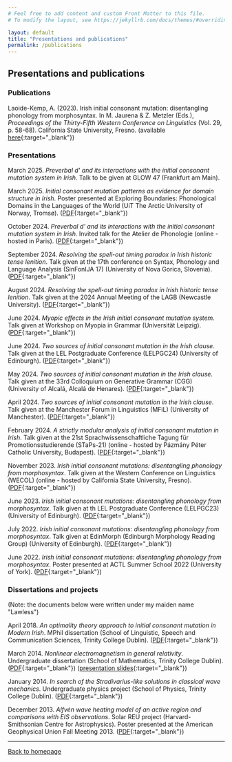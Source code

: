```yaml
---
# Feel free to add content and custom Front Matter to this file.
# To modify the layout, see https://jekyllrb.com/docs/themes/#overriding-theme-defaults

layout: default
title: "Presentations and publications"
permalink: /publications
---
```


## Presentations and publications

### Publications

Laoide-Kemp, A. (2023). Irish initial consonant mutation: disentangling phonology from
morphosyntax. In M. Jaurena & Z. Metzler (Eds.), _Proceedings of the Thirty-Fifth Western
Conference on Linguistics_ (Vol. 29, p. 58-68). California State University, Fresno. (available [here](https://wecol.weebly.com/uploads/1/2/6/6/126620555/volume_29_-_wecol_2023.pdf){:target="_blank"})


### Presentations

March 2025\. _Preverbal d' and its interactions with the initial consonant mutation system in Irish_. Talk to be given at GLOW 47 (Frankfurt am Main).

March 2025\. _Initial consonant mutation patterns as evidence for domain structure in Irish_. Poster presented at Exploring
Boundaries: Phonological Domains in the Languages of the World (UiT The Arctic University of Norway, Tromsø). ([PDF](./assets/Laoide-Kemp_Phonological_domains_2025_poster.pdf){:target="_blank"})

October 2024\. _Preverbal d' and its interactions with the initial consonant mutation system in Irish_. Invited talk for the Atelier de Phonologie (online - hosted in Paris). ([PDF](./assets/Laoide-Kemp_atelier_de_phonologie_2024_slides.pdf){:target="_blank"})

September 2024\. _Resolving the spell-out timing paradox in Irish historic tense lenition_. Talk given at the 17th conference on Syntax, Phonology and Language Analysis (SinFonIJA 17) (University of Nova Gorica, Slovenia). ([PDF](./assets/Laoide-Kemp_SinFonIJA_2024_slides.pdf){:target="_blank"})

August 2024\. _Resolving the spell-out timing paradox in Irish historic tense lenition_. Talk given at the 2024 Annual Meeting of the LAGB (Newcastle University). ([PDF](./assets/Laoide-Kemp_LAGB_2024_slides.pdf){:target="_blank"})

June 2024\. _Myopic effects in the Irish initial consonant mutation system_. Talk given at Workshop on Myopia in Grammar (Universität Leipzig). ([PDF](./assets/Laoide-Kemp_Myopia_2024_slides.pdf){:target="_blank"})

June 2024\. _Two sources of initial consonant mutation in the Irish clause_. Talk given at the LEL Postgraduate Conference (LELPGC24) (University of Edinburgh). ([PDF](./assets/Laoide-Kemp_LELPGC24_slides.pdf){:target="_blank"})

May 2024\. _Two sources of initial consonant mutation in the Irish clause_. Talk given at the 33rd Colloquium on Generative Grammar (CGG) (University of Alcalá, Alcalá de Henares). ([PDF](./assets/Laoide-Kemp_CGG_2024_slides.pdf){:target="_blank"})

April 2024\. _Two sources of initial consonant mutation in the Irish clause_. Talk given at the Manchester Forum in Linguistics (MFiL) (University of Manchester). ([PDF](./assets/Laoide-Kemp_MFiL_2024_slides.pdf){:target="_blank"})

February 2024\. _A strictly modular analysis of initial consonant mutation in Irish_. Talk given at the 21st Sprachwissenschaftliche Tagung für Promotionsstudierende (STaPs-21) (online - hosted by Pázmány Péter Catholic University, Budapest). ([PDF](./assets/Laoide-Kemp_STaPs_2024_slides.pdf){:target="_blank"})

November 2023\. _Irish initial consonant mutations: disentangling phonology from morphosyntax_. Talk given at the Western Conference on Linguistics (WECOL) (online - hosted by California State University,  Fresno). ([PDF](./assets/Laoide-Kemp_WECOL_2023_slides.pdf){:target="_blank"})

June 2023\. _Irish initial consonant mutations: disentangling phonology from morphosyntax_. Talk given at th LEL Postgraduate Conference (LELPGC23) (University of Edinburgh). ([PDF](./assets/Laoide-Kemp_LELPGC23_slides.pdf){:target="_blank"})

July 2022\. _Irish initial consonant mutations: disentangling phonology from morphosyntax_. Talk given at EdinMorph (Edinburgh Morphology Reading Group) (University of Edinburgh). ([PDF](./assets/Laoide-Kemp_EdinMorph_2022_slides.pdf){:target="_blank"})

June 2022\. _Irish initial consonant mutations: disentangling phonology from morphosyntax_. Poster presented at ACTL Summer School 2022 (University of York). ([PDF](./assets/Laoide-Kemp_ACTL_2022_poster.pdf){:target="_blank"})

### Dissertations and projects

(Note: the documents below were written under my maiden name "Lawless")

April 2018\. _An optimality theory approach to initial consonant mutation in Modern Irish_. MPhil dissertation (School of Linguistic, Speech and Communication Sciences, Trinity College Dublin). ([PDF](./assets/Laoide-Kemp_Lawless_MPhilDissertation_2018.pdf){:target="_blank"})

March 2014\. _Nonlinear electromagnetism in general relativity_. Undergraduate dissertation (School of Mathematics, Trinity College Dublin). ([PDF](./assets/Laoide-Kemp_Lawless_MathsProject_2014.pdf){:target="_blank"}) ([presentation slides](./assets/Laoide-Kemp_Lawless_MathsProject_2014_slides.pdf){:target="_blank"})

January 2014\. _In search of the Stradivarius-like solutions in classical wave mechanics_. Undergraduate physics project (School of Physics, Trinity College Dublin). ([PDF](./assets/Laoide-Kemp_Lawless_PhysicsProject_2014.pdf){:target="_blank"})

December 2013\. _Alfvén wave heating model of an active region and comparisons with EIS observations_. Solar REU project (Harvard-Smithsonian Centre for Astrophysics). Poster presented at the American Geophysical Union Fall Meeting 2013. ([PDF](./assets/Laoide-Kemp_Lawless_AGU_2013_poster.pdf){:target="_blank"})


* * *

[Back to homepage](./)